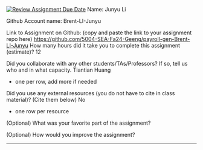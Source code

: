 [![Review Assignment Due Date](https://classroom.github.com/assets/deadline-readme-button-22041afd0340ce965d47ae6ef1cefeee28c7c493a6346c4f15d667ab976d596c.svg)](https://classroom.github.com/a/0MNG42B5)
Name: Junyu Li

Github Account name: Brent-LI-Junyu

Link to Assignment on Github: (copy and paste the link to your assignment repo here)
https://github.com/5004-SEA-Fa24-Geeng/payroll-gen-Brent-LI-Junyu
How many hours did it take you to complete this assignment (estimate)?
12

Did you collaborate with any other students/TAs/Professors? If so, tell us who and in what
capacity.
Tiantian Huang

* one per row, add more if needed

Did you use any external resources (you do not have to cite in class material)? (Cite them below)
No
* one row per resource


(Optional) What was your favorite part of the assignment?

(Optional) How would you improve the assignment?

---
